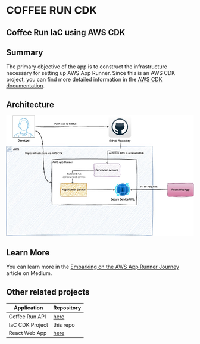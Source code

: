 # COFFEE RUN CDK
## Coffee Run IaC using AWS CDK

## Summary
The primary objective of the app is to construct the infrastructure necessary for setting up AWS App Runner. Since this is an AWS CDK project, you can find more detailed information in the [AWS CDK documentation](https://docs.aws.amazon.com/cdk/v2/guide/getting_started.html).

## Architecture

![Alt text](/docs/reference-architecture.jpg?raw=true "Coffee Run Referernce Architecture")

## Learn More

You can learn more in the [Embarking on the AWS App Runner Journey](https://medium.com/@lilupa/embarking-on-the-aws-app-runner-journey) article on Medium.

## Other related projects

| Application      | Repository                                         |
| -------------    | -------------                                      |
| Coffee Run API   | [here](https://github.com/karu-lk/coffee-run-api)  |
| IaC CDK Project  | this repo                                          |
| React Web App    | [here](https://github.com/karu-lk/coffee-run-web)  |